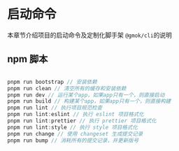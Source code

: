 # 启动命令

本章节介绍项目的启动命令及定制化脚手架 `@gmok/cli`的说明

## npm 脚本

```js

pnpm run bootstrap // 安装依赖
pnpm run clean // 清空所有的缓存和安装依赖
pnpm run dev // 运行某个app，如果app只有一个，则直接启动
pnpm run build // 构建某个app，如果app只有一个，则直接构建
pnpm run lint // 执行项目规范检查
pnpm run lint:eslint // 执行 eslint 项目格式化
pnpm run lint:prettier // 执行 prettier 项目格式化
pnpm run lint:style // 执行 style 项目格式化
pnpm run change // 使用 changeset 生成提交记录
pnpm run bump // 消耗所有的提交记录，并更新版号
```
